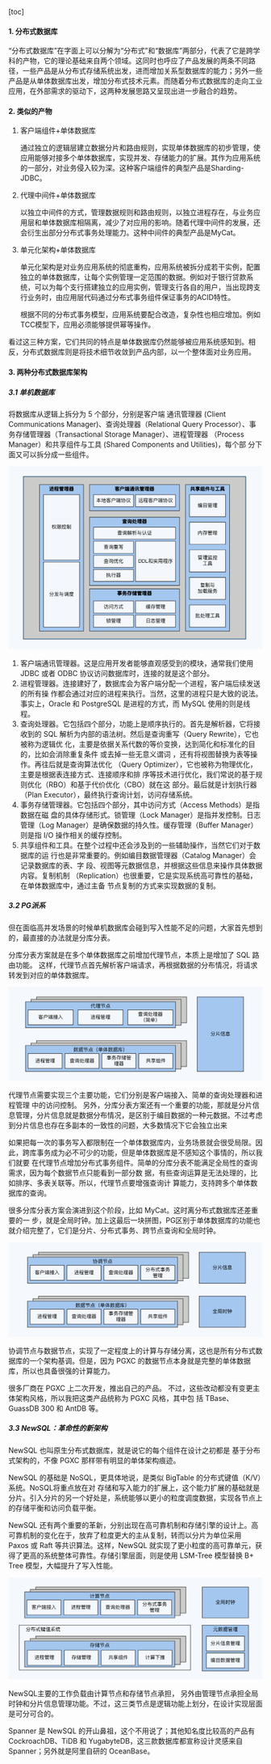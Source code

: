 [toc]

#### 1. 分布式数据库

“分布式数据库”在字面上可以分解为“分布式”和“数据库”两部分，代表了它是跨学科的产物，它的理论基础来自两个领域。这同时也呼应了产品发展的两条不同路径，一些产品是从分布式存储系统出发，进而增加关系型数据库的能力；另外一些产品是从单体数据库出发，增加分布式技术元素。而随着分布式数据库的走向工业应用，在外部需求的驱动下，这两种发展思路又呈现出进一步融合的趋势。

#### 2. 类似的产物

1. 客户端组件+单体数据库

   通过独立的逻辑层建立数据分片和路由规则，实现单体数据库的初步管理，使应用能够对接多个单体数据库，实现并发、存储能力的扩展。其作为应用系统的一部分，对业务侵入较为深。这种客户端组件的典型产品是Sharding-JDBC。

2. 代理中间件+单体数据库

   以独立中间件的方式，管理数据规则和路由规则，以独立进程存在，与业务应用层和单体数据库相隔离，减少了对应用的影响。随着代理中间件的发展，还会衍生出部分分布式事务处理能力。这种中间件的典型产品是MyCat。

3. 单元化架构+单体数据库

   单元化架构是对业务应用系统的彻底重构，应用系统被拆分成若干实例，配置独立的单体数据库，让每个实例管理一定范围的数据。例如对于银行贷款系统，可以为每个支行搭建独立的应用实例，管理支行各自的用户，当出现跨支行业务时，由应用层代码通过分布式事务组件保证事务的ACID特性。

   根据不同的分布式事务模型，应用系统要配合改造，复杂性也相应增加。例如TCC模型下，应用必须能够提供幂等操作。

看过这三种方案，它们共同的特点是单体数据库仍然能够被应用系统感知到。相反，分布式数据库则是将技术细节收敛到产品内部，以一个整体面对业务应用。



#### 3. 两种分布式数据库架构

##### 3.1 单机数据库

将数据库从逻辑上拆分为 5 个部分，分别是客户端 通讯管理器 (Client Communications Manager)、查询处理器（Relational Query Processor）、事务存储管理器（Transactional Storage Manager）、进程管理器 （Process Manager）和共享组件与工具 (Shared Components and Utilities)，每个部 分下面又可以拆分成一些组件。

![](./singledb.jpeg)

1. 客户端通讯管理器。这是应用开发者能够直观感受到的模块，通常我们使用 JDBC 或者 ODBC 协议访问数据库时，连接的就是这个部分。 
2.  进程管理器。连接建好了，数据库会为客户端分配一个进程，客户端后续发送的所有操 作都会通过对应的进程来执行。当然，这里的进程只是大致的说法。事实上，Oracle 和 PostgreSQL 是进程的方式，而 MySQL 使用的则是线程。
3. 查询处理器。它包括四个部分，功能上是顺序执行的。首先是解析器，它将接收到的 SQL 解析为内部的语法树。然后是查询重写（Query Rewrite），它也被称为逻辑优 化，主要是依据关系代数的等价变换，达到简化和标准化的目的，比如会消除重复条件 或去掉一些无意义谓词 ，还有将视图替换为表等操作。再往后就是查询算法优化 （Query Optimizer），它也被称为物理优化，主要是根据表连接方式、连接顺序和排 序等技术进行优化，我们常说的基于规则优化（RBO）和基于代价优化（CBO）就在这 部分。最后就是计划执行器（Plan Executor），最终执行查询计划，访问存储系统。
4. 事务存储管理器。它包括四个部分，其中访问方式（Access Methods）是指数据在磁 盘的具体存储形式。锁管理（Lock Manager）是指并发控制。日志管理（Log Manager）是确保数据的持久性。缓存管理（Buffer Manager）则是指 I/O 操作相关的缓存控制。
5. 共享组件和工具。在整个过程中还会涉及到的一些辅助操作，当然它们对于数据库的运 行也是非常重要的。例如编目数据管理器（Catalog Manager）会记录数据库的表、字 段、视图等元数据信息，并根据这些信息来操作具体数据内容。复制机制 （Replication）也很重要，它是实现系统高可靠性的基础，在单体数据库中，通过主备 节点复制的方式来实现数据的复制。

##### 3.2 PG派系

但在面临高并发场景的时候单机数据库会碰到写入性能不足的问题，大家首先想到的，最直接的办法就是分库分表。

分库分表方案就是在多个单体数据库之前增加代理节点，本质上是增加了 SQL 路由功能。 这样，代理节点首先解析客户端请求，再根据数据的分布情况，将请求转发到对应的单体数据库。

<img src="./proxy.jpeg" style="zoom:50%;" />

代理节点需要实现三个主要功能，它们分别是客户端接入、简单的查询处理器和进程管理 中的访问控制。 另外，分库分表方案还有一个重要的功能，那就是分片信息管理，分片信息就是数据分布情况，是区别于编目数据的一种元数据。不过考虑到分片信息也存在多副本的一致性的问题，大多数情况下它会独立出来

如果把每一次的事务写入都限制在一个单体数据库内，业务场景就会很受局限。因 此，跨库事务成为必不可少的功能，但是单体数据库是不感知这个事情的，所以我们就要 在代理节点增加分布式事务组件。简单的分库分表不能满足全局性的查询需求，因为每个数据节点只能看到一部分数 据，有些查询运算是无法处理的，比如排序、多表关联等。所以，代理节点要增强查询计 算能力，支持跨多个单体数据库的查询。

很多分库分表方案会演进到这个阶段，比如 MyCat。这时离分布式数据库还差重要的一 步，就是全局时钟。加上这最后一块拼图，PG区别于单体数据库的功能也就介绍完整了，它们是分片、分布式事务、跨节点查询和全局时钟。

<img src="./pg.jpeg" style="zoom:50%;" />

协调节点与数据节点，实现了一定程度上的计算与存储分离，这也是所有分布式数据库的一个架构基调。但是，因为 PGXC 的数据节点本身就是完整的单体数据库，所以也具备很强的计算能力。

很多厂商在 PGXC 上二次开发，推出自己的产品。 不过，这些改动都没有变更主体架构风格，所以我把这类产品统称为 PGXC 风格，其中包 括 TBase、GuassDB 300 和 AntDB 等。

##### 3.3 NewSQL：革命性的新架构

NewSQL 也叫原生分布式数据库，就是说它的每个组件在设计之初都是 基于分布式架构的，不像 PGXC 那样带有明显的单体架构痕迹。

NewSQL 的基础是 NoSQL，更具体地说，是类似 BigTable 的分布式键值（K/V）系统。NoSQL将重点放在对 存储和写入能力的扩展上，这个能力扩展的基础就是分片。引入分片的另一个好处是，系统能够以更小的粒度调度数据，实现各节点上的存储平衡和访问负载平衡。

NewSQL 还有两个重要的革新，分别出现在高可靠机制和存储引擎的设计上。高可靠机制的变化在于，放弃了粒度更大的主从复制，转而以分片为单位采用 Paxos 或 Raft 等共识算法。这样，NewSQL 就实现了更小粒度的高可靠单元，获得了更高的系统整体可靠性。存储引擎层面，则是使用 LSM-Tree 模型替换 B+ Tree 模型，大幅提升了写入性能。

<img src="./newsql.jpeg" style="zoom:50%;" />

NewSQL主要的工作负载由计算节点和存储节点承担， 另外由管理节点承担全局时钟和分片信息管理功能。不过，这三类节点是逻辑功能上划分，在设计实现层面是可分可合的。

Spanner 是 NewSQL 的开山鼻祖，这个不用说了；其他知名度比较高的产品有 CockroachDB、TiDB 和 YugabyteDB，这三款数据库都宣称设计灵感来自 Spanner；另外就是阿里自研的 OceanBase。
